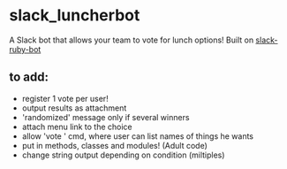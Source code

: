 # slack_luncherbot

A Slack bot that allows your team to vote for lunch options! Built on [slack-ruby-bot](https://github.com/slack-ruby/slack-ruby-bot)

## to add:
- register 1 vote per user!
- output results as attachment
- 'randomized' message only if several winners
- attach menu link to the choice
- allow 'vote <list of option>' cmd, where user can list names of things he wants
- put in methods, classes and modules! (Adult code)
- change string output depending on condition (miltiples)